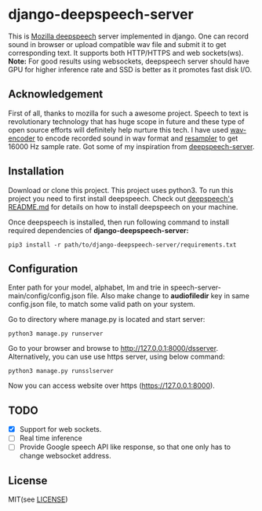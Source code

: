 # django-deepspeech-server
This is [Mozilla deepspeech](https://github.com/mozilla/DeepSpeech) server implemented in django. One can record sound in browser or upload compatible wav file and submit it to get corresponding text. It supports both HTTP/HTTPS and web sockets(ws).<br /> 
**Note:** For good results using websockets, deepspeech server should have GPU for higher inference rate and SSD is better as it promotes fast disk I/O.

## Acknowledgement
First of all, thanks to mozilla for such a awesome project. Speech to text is revolutionary technology that has huge scope in future and these type of open source efforts will definitely help nurture this tech.
I have used [wav-encoder](https://github.com/higuma/wav-audio-encoder-js) to encode recorded sound in wav format and [resampler](https://gist.github.com/frequent/34313277a46d5fb050f94a3769804287) to get 16000 Hz sample rate. Got some of my inspiration from [deepspeech-server](https://github.com/MainRo/deepspeech-server).

## Installation
Download or clone this project. This project uses python3. To run this project you need to first install deepspeech. Check out [deepspeech's README.md](https://github.com/mozilla/DeepSpeech/blob/master/README.md) for details on how to install deepspeech on your machine.
    
Once deepspeech is installed, then run following command to install required dependencies of **django-deepspeech-server:**

    pip3 install -r path/to/django-deepspeech-server/requirements.txt

## Configuration
Enter path for your model, alphabet, lm and trie in speech-server-main/config/config.json file. Also make change to **audiofiledir** key in same config.json file, to match some valid path on your system.

Go to directory where manage.py is located and start server:

    python3 manage.py runserver
    
Go to your browser and browse to http://127.0.0.1:8000/dsserver.
Alternatively, you can use use https server, using below command:

    python3 manage.py runsslserver

Now you can access website over https (https://127.0.0.1:8000).

## TODO
- [x] Support for web sockets.
- [ ] Real time inference
- [ ] Provide Google speech API like response, so that one only has to change websocket address.

## License
MIT(see [LICENSE](https://github.com/sci472bmt/django-deepspeech-server/blob/master/LICENSE))
